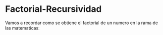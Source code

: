 # Factorial-Recursividad

Vamos a recordar como se obtiene el factorial de un numero en la rama de las matematicas:
